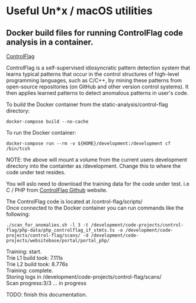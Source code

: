 # Useful Un*x / macOS utilities

## Docker build files for running ControlFlag code analysis in a container.

[ControlFlag](https://github.com/IntelLabs/control-flag)

ControlFlag is a self-supervised idiosyncratic pattern detection system that
learns typical patterns that occur in the control structures of high-level
programming languages, such as C/C++, by mining these patterns from
open-source repositories (on GitHub and other version control systems). It
then applies learned patterns to detect anomalous patterns in user's code.

To build the Docker container from the static-analysis/control-flag directory:

	docker-compose build --no-cache


To run the Docker container:

	docker-compose run --rm -v ${HOME}/development:/development cf /bin/tcsh

NOTE: the above will mount a volume from the current users development
directory into the containter as /development. Change this to where the code
under test resides.

You will aslo need to download the training data for the code under test.
i.e C / PHP from [ControlFlag Github](https://github.com/IntelLabs/control-flag)
website.

The ControlFlag code is located at /control-flag/scripts/  
Once connected to the Docker container you can run commands like the following:

	./scan_for_anomalies.sh -l 3 -t /development/code-projects/control-flag/php-data/php_controlflag_if_stmts.ts -o /development/code-projects/control-flag/scans/ -d /development/code-projects/websitebase/portal/portal_php/

Training: start.  
Trie L1 build took: 7.111s  
Trie L2 build took: 8.776s  
Training: complete.  
Storing logs in /development/code-projects/control-flag/scans/  
Scan progress:3/3 ... in progress  


TODO: finish this documentation.

